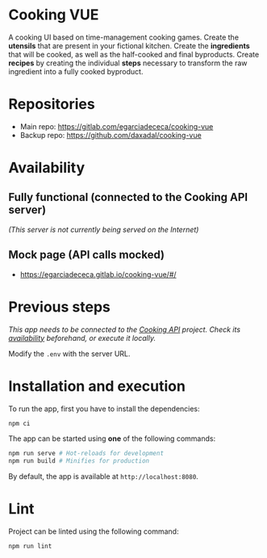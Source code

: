# Cooking VUE

A cooking UI based on time-management cooking games.
Create the **utensils** that are present in your fictional kitchen.
Create the **ingredients** that will be cooked, as well as the half-cooked and final byproducts.
Create **recipes** by creating the individual **steps** necessary to transform the raw ingredient into a fully cooked byproduct.

# Repositories

- Main repo: https://gitlab.com/egarciadececa/cooking-vue
- Backup repo: https://github.com/daxadal/cooking-vue

# Availability

## Fully functional (connected to the Cooking API server)

_(This server is not currently being served on the Internet)_

## Mock page (API calls mocked)

- https://egarciadececa.gitlab.io/cooking-vue/#/

# Previous steps

_This app needs to be connected to the [Cooking API](https://gitlab.com/egarciadececa/cooking-api) project.
Check its [availability](https://gitlab.com/egarciadececa/cooking-api/#availability) beforehand, or execute it locally._

Modify the `.env` with the server URL.

# Installation and execution

To run the app, first you have to install the dependencies:

```bash
npm ci
```

The app can be started using **one** of the following commands:

```bash
npm run serve # Hot-reloads for development
npm run build # Minifies for production
```

By default, the app is available at `http://localhost:8080`.

# Lint

Project can be linted using the following command:

```bash
npm run lint
```
